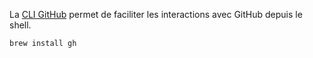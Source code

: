 La [CLI GitHub](https://cli.github.com/) permet de faciliter les interactions avec GitHub depuis le shell.

```shell
brew install gh
```

<!--@include: ./github-cli-examples.md-->
